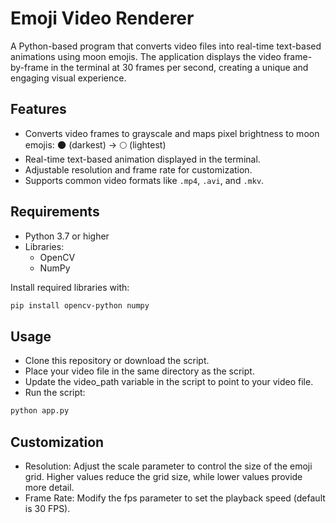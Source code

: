 # Emoji Video Renderer

A Python-based program that converts video files into real-time text-based animations using moon emojis. The application displays the video frame-by-frame in the terminal at 30 frames per second, creating a unique and engaging visual experience.

## Features

- Converts video frames to grayscale and maps pixel brightness to moon emojis:
  🌑 (darkest) → 🌕 (lightest)
- Real-time text-based animation displayed in the terminal.
- Adjustable resolution and frame rate for customization.
- Supports common video formats like `.mp4`, `.avi`, and `.mkv`.

## Requirements

- Python 3.7 or higher
- Libraries:
  - OpenCV
  - NumPy

Install required libraries with:
```bash
pip install opencv-python numpy
```

## Usage
 - Clone this repository or download the script.
 - Place your video file in the same directory as the script.
 - Update the video_path variable in the script to point to your video file.
 - Run the script:

```bash
python app.py
```
## Customization
 - Resolution: Adjust the scale parameter to control the size of the emoji grid. Higher values reduce the grid size, while lower values provide more detail.
 - Frame Rate: Modify the fps parameter to set the playback speed (default is 30 FPS).
